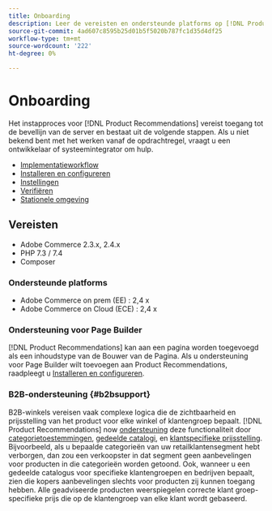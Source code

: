 ```yaml
---
title: Onboarding
description: Leer de vereisten en ondersteunde platforms op [!DNL Product Recommendations].
source-git-commit: 4ad607c8595b25d01b5f5020b787fc1d35d4df25
workflow-type: tm+mt
source-wordcount: '222'
ht-degree: 0%

---
```


# Onboarding

Het instapproces voor [!DNL Product Recommendations] vereist toegang tot de bevellijn van de server en bestaat uit de volgende stappen. Als u niet bekend bent met het werken vanaf de opdrachtregel, vraagt u een ontwikkelaar of systeemintegrator om hulp.

- [Implementatieworkflow](implementation-workflow.md)
- [Installeren en configureren](install-configure.md)
- [Instellingen](settings.md)
- [Verifiëren](verify.md)
- [Stationele omgeving](staging-environment.md)

## Vereisten

- Adobe Commerce 2.3.x, 2.4.x
- PHP 7.3 / 7.4
- Composer

### Ondersteunde platforms

- Adobe Commerce on prem (EE) : 2,4 x
- Adobe Commerce on Cloud (ECE) : 2,4 x

### Ondersteuning voor Page Builder

[!DNL Product Recommendations] kan aan een pagina worden toegevoegd als een inhoudstype van de Bouwer van de Pagina. Als u ondersteuning voor Page Builder wilt toevoegen aan Product Recommendations, raadpleegt u [Installeren en configureren](install-configure.md).

### B2B-ondersteuning {#b2bsupport}

B2B-winkels vereisen vaak complexe logica die de zichtbaarheid en prijsstelling van het product voor elke winkel of klantengroep bepaalt. [!DNL Product Recommendations] now [ondersteuning](release-notes.md) deze functionaliteit door [categorietoestemmingen](https://docs.magento.com/user-guide/catalog/category-permissions.html), [gedeelde catalogi](https://docs.magento.com/user-guide/catalog/catalog-shared.html), en [klantspecifieke prijsstelling](https://docs.magento.com/user-guide/catalog/pricing-advanced.html). Bijvoorbeeld, als u bepaalde categorieën van uw retailklantensegment hebt verborgen, dan zou een verkoopster in dat segment geen aanbevelingen voor producten in die categorieën worden getoond. Ook, wanneer u een gedeelde catalogus voor specifieke klantengroepen en bedrijven bepaalt, zien die kopers aanbevelingen slechts voor producten zij kunnen toegang hebben. Alle geadviseerde producten weerspiegelen correcte klant groep-specifieke prijs die op de klantengroep van elke klant wordt gebaseerd.
